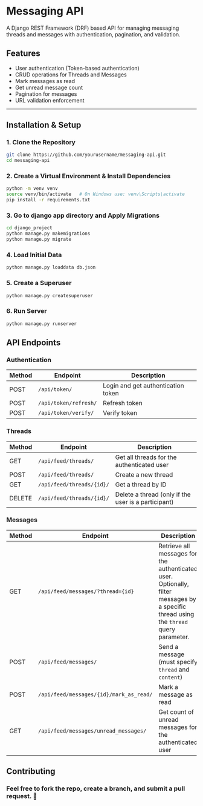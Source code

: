 # **Messaging API**

A Django REST Framework (DRF) based API for managing messaging threads and messages with authentication, pagination, and validation.

## **Features**
- User authentication (Token-based authentication)
- CRUD operations for Threads and Messages
- Mark messages as read
- Get unread message count
- Pagination for messages
- URL validation enforcement

---

## **Installation & Setup**

### **1. Clone the Repository**
```bash
git clone https://github.com/yourusername/messaging-api.git
cd messaging-api
```

### **2. Create a Virtual Environment & Install Dependencies**
```bash
python -m venv venv
source venv/bin/activate   # On Windows use: venv\Scripts\activate
pip install -r requirements.txt
```

### **3. Go to django app directory and Apply Migrations**
```bash
cd django_project
python manage.py makemigrations
python manage.py migrate
```

### **4. Load Initial Data**
```bash
python manage.py loaddata db.json
```

### **5. Create a Superuser**
```bash
python manage.py createsuperuser
```

### **6. Run Server**
```bash
python manage.py runserver
```

## **API Endpoints**

### **Authentication**
| Method | Endpoint              | Description                        |
|--------|-----------------------|------------------------------------|
| POST | `/api/token/`         | Login and get authentication token |
| POST | `/api/token/refresh/` | Refresh token                      |
| POST | `/api/token/verify/`  | Verify token                       |

### **Threads**
| Method | Endpoint | Description |
|--------|---------|-------------|
| GET | `/api/feed/threads/` | Get all threads for the authenticated user |
| POST | `/api/feed/threads/` | Create a new thread |
| GET | `/api/feed/threads/{id}/` | Get a thread by ID |
| DELETE | `/api/feed/threads/{id}/` | Delete a thread (only if the user is a participant) |

### **Messages**
| Method | Endpoint | Description                                                                |
|--------|---------|----------------------------------------------------------------------------|
| GET | `/api/feed/messages/?thread={id}` | Retrieve all messages for the authenticated user. Optionally, filter messages by a specific thread using the `thread` query parameter. |
| POST | `/api/feed/messages/` | Send a message (must specify `thread` and `content`)                       |
| POST | `/api/feed/messages/{id}/mark_as_read/` | Mark a message as read                                                     |
| GET | `/api/feed/messages/unread_messages/` | Get count of unread messages for the authenticated user                    |


## **Contributing**
### **Feel free to fork the repo, create a branch, and submit a pull request. 🚀**

